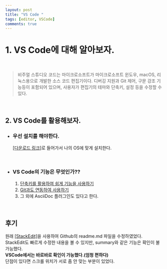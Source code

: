 ```yaml
---
layout: post
title: "VS Code "
tags: [editor, VSCode]
comments: true
---
```


# 1. VS Code에 대해 알아보자.

<br>

> 비주얼 스튜디오 코드는 마이크로소프트가 마이크로소프트 윈도우, macOS, 리눅스용으로 개발한 소스 코드 편집기이다. 디버깅 지원과 Git 제어, 구문 강조 기능등이 포함되어 있으며, 사용자가 편집기의 테마와 단축키, 설정 등을 수정할 수 있다.

<br>

## 2. VS Code를 활용해보자.

- ### 우선 설치를 해야한다.
  
  [[다운로드 링크]](https://code.visualstudio.com/Download)로 들어가서 나의 OS에 맞게 설치한다.<br>

<br>

- ### VS Code의 기능은 무엇인가??

  1. [단축키를 활용하여 쉽게 기능을 사용하기](https://dora-guide.com/visual-studio-code-%EC%82%AC%EC%9A%A9%EB%B2%95/)
  2. [Git과도 연동하여 사용하기](https://gwonsungjun.github.io/articles/2018-06/vscodeSetting)
  3. 그 외에 AsciiDoc 플러그인도 있다고 한다.

<br>

## 후기

원래 [[StackEdit]](https://stackedit.io/)을 사용하여 Github의 readme.md 파일을 수정하였었다.<br>
StackEdit도 빠르게 수정한 내용을 볼 수 있지만, summary와 같은 기능은 확인이 불가능했다.<br>
**VSCode에서는 바로바로 확인이 가능했다.(엄청 편하다)** <br>
단점이 있다면 스크롤 위치가 서로 좀 안 맞는 부분이 있었다. <br>

